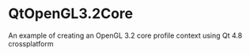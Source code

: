 QtOpenGL3.2Core
===============

An example of creating an OpenGL 3.2 core profile context using Qt 4.8 crossplatform